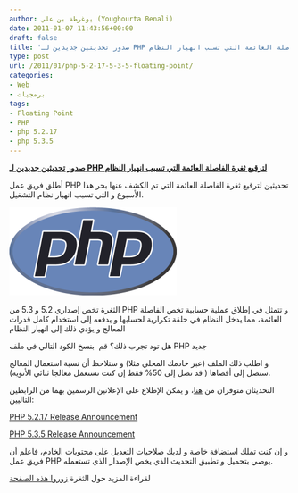 ```yaml
---
author: يوغرطة بن علي (Youghourta Benali)
date: 2011-01-07 11:43:56+00:00
draft: false
title: 'صدور تحديثين جديدين لـ PHP لترقيع ثغرة الفاصلة العائمة التي تسبب انهيار النظام '
type: post
url: /2011/01/php-5-2-17-5-3-5-floating-point/
categories:
- Web
- برمجيات
tags:
- Floating Point
- PHP
- php 5.2.17
- php 5.3.5
---
```


**[صدور تحديثين جديدين لـ PHP لترقيع ثغرة الفاصلة العائمة التي تسبب انهيار النظام](https://www.it-scoop.com/2011/01/php-5-2-17-5-3-5-floating-point)**


أطلق فريق عمل PHP تحديثين لترقيع ثغرة الفاصلة العائمة التي تم الكشف عنها بحر هذا الأسبوع و التي تسبب انهيار نظام التشغيل.

[![](php-logo-300x158.png)
](https://www.it-scoop.com/2011/01/php-5-2-17-5-3-5-floating-point)

الثغرة تخص إصداري 5.2 و 5.3 من PHP و تتمثل في إطلاق عملية حسابية تخص الفاصلة العائمة، مما يدخل النظام في حلقة تكرارية لحسابها و يدفعه إلى استخدام كامل قدرات المعالج و يؤدي ذلك إلى انهيار النظام

هل تود تجرب ذلك؟ قم  بنسخ الكود التالي في ملف PHP جديد


<blockquote>

> 
> <?php $d = 2.2250738585072011e-308; ?>
> 
> 
</blockquote>




و اطلب ذلك الملف (عبر خادمك المحلي مثلا) و ستلاحظ أن نسبة استعمال المعالج ستصل إلى أقصاها ( قد تصل إلى 50% فقط إن كنت تستعمل معالجا ثنائي الأنوية).


التحديثان متوفران من [هنا](http://php.net/downloads.php)، و يمكن الإطلاع على الإعلانين الرسمين بهما من الرابطين التاليين:

[PHP 5.2.17 Release Announcement](http://www.php.net/releases/5_2_17.php)

[PHP 5.3.5 Release Announcement](http://www.php.net/releases/5_3_5.php)

و إن كنت تملك استضافة خاصة و لديك صلاحيات التعديل على محتويات الخادم، فاعلم أن فريق عمل PHP يوصي بتحميل و تطبيق التحديث الذي يخص الإصدار الذي تستعمله.

لقراءة المزيد حول الثغرة [زوروا هذه الصفحة](http://www.exploringbinary.com/php-hangs-on-numeric-value-2-2250738585072011e-308/)
